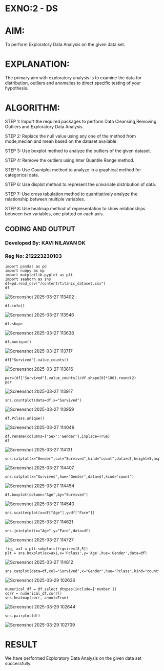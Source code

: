 # EXNO:2 - DS
# AIM:

  To perform Exploratory Data Analysis on the given data set.
      
# EXPLANATION:
  The primary aim with exploratory analysis is to examine the data for distribution, outliers and anomalies to direct specific testing of your hypothesis.
  
# ALGORITHM:
STEP 1: Import the required packages to perform Data Cleansing,Removing Outliers and Exploratory Data Analysis.

STEP 2: Replace the null value using any one of the method from mode,median and mean based on the dataset available.

STEP 3: Use boxplot method to analyze the outliers of the given dataset.

STEP 4: Remove the outliers using Inter Quantile Range method.

STEP 5: Use Countplot method to analyze in a graphical method for categorical data.

STEP 6: Use displot method to represent the univariate distribution of data.

STEP 7: Use cross tabulation method to quantitatively analyze the relationship between multiple variables.

STEP 8: Use heatmap method of representation to show relationships between two variables, one plotted on each axis.

## CODING AND OUTPUT
### Developed By: KAVI NILAVAN DK
### Reg No: 212223230103

```
import pandas as pd
import numpy as np
import matplotlib.pyplot as plt
import seaborn as sns
df=pd.read_csv("/content/titanic_dataset.csv")
df
```
![Screenshot 2025-03-27 113402](https://github.com/user-attachments/assets/e4d44ff6-43d4-48c6-b793-7037d23d10db)
```
df.info()
```
![Screenshot 2025-03-27 113546](https://github.com/user-attachments/assets/7eea01dc-68b5-4776-b714-168a9a335b50)
```
df.shape
```
![Screenshot 2025-03-27 113638](https://github.com/user-attachments/assets/47583dbe-a492-4f9c-89cd-5c85a3ae9981)
```
df.nunique()
```
![Screenshot 2025-03-27 113717](https://github.com/user-attachments/assets/8d3a364f-b8f2-4212-9f07-ca463b612118)
```
df["Survived"].value_counts()
```
![Screenshot 2025-03-27 113816](https://github.com/user-attachments/assets/110aecbe-e087-41c9-b812-b14a77dfa3cc)
```
per=(df["Survived"].value_counts()/df.shape[0]*100).round(2)
per
```
![Screenshot 2025-03-27 113917](https://github.com/user-attachments/assets/4c9c43c0-ffc4-4db5-896c-0eb89378e700)
```
sns.countplot(data=df,x="Survived")
```
![Screenshot 2025-03-27 113959](https://github.com/user-attachments/assets/09b29f76-017c-45d5-913e-728c63ca08ee)
```
df.Pclass.unique()
```
![Screenshot 2025-03-27 114049](https://github.com/user-attachments/assets/9ca49804-873e-4a7f-9e6e-c53a152f95fd)
```
df.rename(columns={'Sex':'Gender'},inplace=True)
df
```
![Screenshot 2025-03-27 114131](https://github.com/user-attachments/assets/f6c29e20-0151-4472-9a0b-792fff602b56)
```
sns.catplot(x="Gender",col="Survived",kind="count",data=df,height=5,aspect=.7)
```
![Screenshot 2025-03-27 114407](https://github.com/user-attachments/assets/4f4dfa65-70c6-4cb2-8059-a2a62ed950b6)
```
sns.catplot(x="Survived",hue="Gender",data=df,kind="count")
```
![Screenshot 2025-03-27 114454](https://github.com/user-attachments/assets/d858f6f4-5dc7-44e3-98c1-8ca22737f989)
```
df.boxplot(column="Age",by="Survived")
```
![Screenshot 2025-03-27 114540](https://github.com/user-attachments/assets/d5b1c49c-7ead-4cd3-ac0c-c83fc4f38bff)
```
sns.scatterplot(x=df["Age"],y=df["Fare"])
```
![Screenshot 2025-03-27 114621](https://github.com/user-attachments/assets/0d953348-2191-4fdf-a06a-79c32a12413d)

```
sns.jointplot(x="Age",y="Fare",data=df)
```
![Screenshot 2025-03-27 114727](https://github.com/user-attachments/assets/bfe06610-2f60-4226-bd56-99cc61cb0e31)

```
fig, ax1 = plt.subplots(figsize=(8,5))
plt = sns.boxplot(ax=ax1,x='Pclass',y='Age',hue='Gender',data=df)
```
![Screenshot 2025-03-27 114812](https://github.com/user-attachments/assets/a1737c29-0529-439f-b834-12ee44482020)
```
sns.catplot(data=df,col="Survived",x="Gender",hue="Pclass",kind="count")
```
![Screenshot 2025-03-29 102636](https://github.com/user-attachments/assets/0c4882b8-3e2e-4de5-a9e8-8413bed35348)

```
numerical_df = df.select_dtypes(include=['number'])
corr = numerical_df.corr()
sns.heatmap(corr, annot=True)
```
![Screenshot 2025-03-29 102644](https://github.com/user-attachments/assets/10d4c85b-c444-4769-9d85-f31e66b9e123)

```
sns.pairplot(df)
```
![Screenshot 2025-03-29 102709](https://github.com/user-attachments/assets/8aa740a8-e6fa-4b57-ba1a-a8c1ecc26033)


# RESULT
We have performed Exploratory Data Analysis on the given data set successfully.
